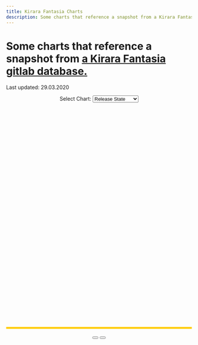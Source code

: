 ```yaml
---
title: Kirara Fantasia Charts
description: Some charts that reference a snapshot from a Kirara Fantasia gitlab database.
---
```


<script src="assets/js/Chart.min.js"></script>
<script src="assets/js/lodash.min.js"></script>
<script src="assets/js/KiraraStats.js"></script>

# Some charts that reference a snapshot from [a Kirara Fantasia gitlab database.](https://gitlab.com/kirafan)
Last updated: 29.03.2020

<div style="text-align:center">
  <label for="chartselect">Select Chart: </label>
  <select id="chartselect">
    <optgroup label="5* Cards">
      <option value="0">Release State</option>
      <option value="2">Attributes</option>
      <option value="3">Classes</option>
      <option value="4">Class/Attribute</option>
    </optgroup>
    <optgroup label="Others">
      <option value="1">Rarities</option>
    </optgroup>
  </select>
</div>
<div id="chartarea" class="ui-widget-content" style="width: 100%; min-height: 400px; height: 600px; margin: 10px auto; border-bottom: 5px solid #FFCC00;">
  <canvas id="myChart"></canvas>
</div>
<div style="text-align:center">
  <button id="chartplus"></button>
  <button id="chartminus"></button>
</div>